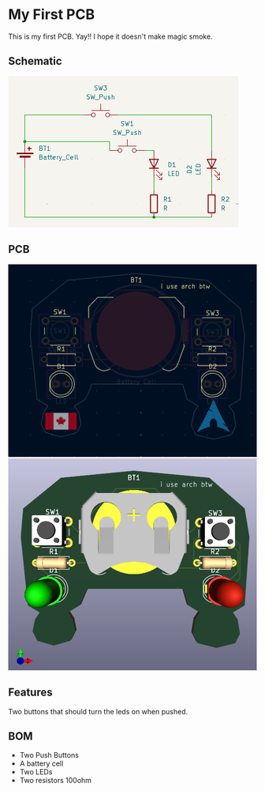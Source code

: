 # My First PCB
This is my first PCB. Yay!! I hope it doesn't make magic smoke.

## Schematic
![](https://github.com/Heinrich-XIAO/leds/blob/main/1748784021-wayshot.png?raw=true)

## PCB
![](https://github.com/Heinrich-XIAO/leds/blob/main/1748784066-wayshot.png?raw=true)
![](https://github.com/Heinrich-XIAO/leds/blob/main/1748784150-wayshot.png?raw=true)

## Features
Two buttons that should turn the leds on when pushed.

## BOM
- Two Push Buttons
- A battery cell
- Two LEDs
- Two resistors 100ohm
